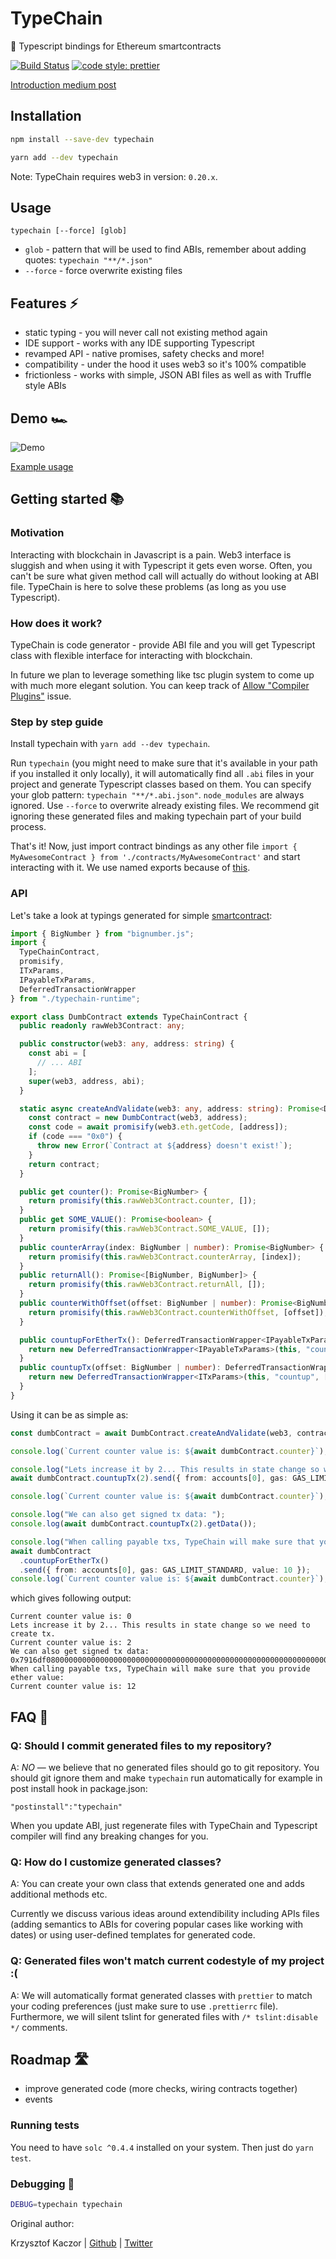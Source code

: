 # TypeChain

🔌 Typescript bindings for Ethereum smartcontracts

[![Build Status](https://travis-ci.org/Neufund/TypeChain.svg?branch=master)](https://travis-ci.org/Neufund/TypeChain) [![code style: prettier](https://img.shields.io/badge/code_style-prettier-ff69b4.svg)](https://github.com/prettier/prettier)

[Introduction medium post](https://blog.neufund.org/introducing-typechain-typescript-bindings-for-ethereum-smart-contracts-839fc2becf22)


## Installation

```bash
npm install --save-dev typechain
```

```bash
yarn add --dev typechain
```

Note: TypeChain requires web3 in version: `0.20.x`.

## Usage

```
typechain [--force] [glob]
```

* `glob` - pattern that will be used to find ABIs, remember about adding quotes: `typechain
  "**/*.json"`
* `--force` - force overwrite existing files

## Features ⚡

* static typing - you will never call not existing method again
* IDE support - works with any IDE supporting Typescript
* revamped API - native promises, safety checks and more!
* compatibility - under the hood it uses web3 so it's 100% compatible
* frictionless - works with simple, JSON ABI files as well as with Truffle style ABIs

## Demo 🏎️

![Demo](https://media.giphy.com/media/3oFzmqgHxrPZFhBst2/giphy.gif)

[Example usage](https://github.com/Neufund/commit.neufund.org/pull/331/files)

## Getting started 📚

### Motivation

Interacting with blockchain in Javascript is a pain. Web3 interface is sluggish and when using it 
with Typescript it gets even worse. Often, you can't be sure what given method call will
actually do without looking at ABI file. TypeChain is here to solve these problems (as long as you
use Typescript).

### How does it work?

TypeChain is code generator - provide ABI file and you will get Typescript class with flexible
interface for interacting with blockchain.

In future we plan to leverage something like tsc plugin system to come up with much more elegant
solution. You can keep track of
[Allow "Compiler Plugins"](https://github.com/Microsoft/TypeScript/issues/16607) issue.

### Step by step guide

Install typechain with `yarn add --dev typechain`.

Run `typechain` (you might need to make sure that it's available in your path if you installed it
only locally), it will automatically find all `.abi` files in your project and generate Typescript
classes based on them. You can specify your glob pattern: `typechain "**/*.abi.json"`.
`node_modules` are always ignored. Use `--force` to overwrite already existing files. We recommend
git ignoring these generated files and making typechain part of your build process.

That's it! Now, just import contract bindings as any other file `import { MyAwesomeContract } from
'./contracts/MyAwesomeContract'` and start interacting with it. We use named exports because of
[this](https://blog.neufund.org/why-we-have-banned-default-exports-and-you-should-do-the-same-d51fdc2cf2ad).

### API

Let's take a look at typings generated for simple
[smartcontract](https://github.com/Neufund/TypeChain/blob/master/test/integration/contracts/DumbContract.sol):

```typescript
import { BigNumber } from "bignumber.js";
import {
  TypeChainContract,
  promisify,
  ITxParams,
  IPayableTxParams,
  DeferredTransactionWrapper
} from "./typechain-runtime";

export class DumbContract extends TypeChainContract {
  public readonly rawWeb3Contract: any;

  public constructor(web3: any, address: string) {
    const abi = [
      // ... ABI
    ];
    super(web3, address, abi);
  }

  static async createAndValidate(web3: any, address: string): Promise<DumbContract> {
    const contract = new DumbContract(web3, address);
    const code = await promisify(web3.eth.getCode, [address]);
    if (code === "0x0") {
      throw new Error(`Contract at ${address} doesn't exist!`);
    }
    return contract;
  }

  public get counter(): Promise<BigNumber> {
    return promisify(this.rawWeb3Contract.counter, []);
  }
  public get SOME_VALUE(): Promise<boolean> {
    return promisify(this.rawWeb3Contract.SOME_VALUE, []);
  }
  public counterArray(index: BigNumber | number): Promise<BigNumber> {
    return promisify(this.rawWeb3Contract.counterArray, [index]);
  }
  public returnAll(): Promise<[BigNumber, BigNumber]> {
    return promisify(this.rawWeb3Contract.returnAll, []);
  }
  public counterWithOffset(offset: BigNumber | number): Promise<BigNumber> {
    return promisify(this.rawWeb3Contract.counterWithOffset, [offset]);
  }

  public countupForEtherTx(): DeferredTransactionWrapper<IPayableTxParams> {
    return new DeferredTransactionWrapper<IPayableTxParams>(this, "countupForEther", []);
  }
  public countupTx(offset: BigNumber | number): DeferredTransactionWrapper<ITxParams> {
    return new DeferredTransactionWrapper<ITxParams>(this, "countup", [offset]);
  }
}
```

Using it can be as simple as:

```typescript
const dumbContract = await DumbContract.createAndValidate(web3, contractAddress);

console.log(`Current counter value is: ${await dumbContract.counter}`);

console.log("Lets increase it by 2... This results in state change so we need to create tx.");
await dumbContract.countupTx(2).send({ from: accounts[0], gas: GAS_LIMIT_STANDARD });

console.log(`Current counter value is: ${await dumbContract.counter}`);

console.log("We can also get signed tx data: ");
console.log(await dumbContract.countupTx(2).getData());

console.log("When calling payable txs, TypeChain will make sure that you provide ether value:");
await dumbContract
  .countupForEtherTx()
  .send({ from: accounts[0], gas: GAS_LIMIT_STANDARD, value: 10 });
console.log(`Current counter value is: ${await dumbContract.counter}`);
```

which gives following output:

```
Current counter value is: 0
Lets increase it by 2... This results in state change so we need to create tx.
Current counter value is: 2
We can also get signed tx data:
0x7916df080000000000000000000000000000000000000000000000000000000000000002
When calling payable txs, TypeChain will make sure that you provide ether value:
Current counter value is: 12
```

## FAQ 🤔

### Q: Should I commit generated files to my repository?

A: _NO_ — we believe that no generated files should go to git repository. You should git ignore them
and make `typechain` run automatically for example in post install hook in package.json:

```
"postinstall":"typechain"
```

When you update ABI, just regenerate files with TypeChain and Typescript compiler will find any
breaking changes for you.

### Q: How do I customize generated classes?

A: You can create your own class that extends generated one and adds additional methods etc.

Currently we discuss various ideas around extendibility including APIs files (adding semantics to
ABIs for covering popular cases like working with dates) or using user-defined templates for
generated code.

### Q: Generated files won't match current codestyle of my project  :(

A: We will automatically format generated classes with `prettier` to match your coding preferences (just make sure to use `.prettierrc` file). Furthermore, we will silent tslint for generated files with `/* tslint:disable */` comments.

## Roadmap 🛣️

* improve generated code (more checks, wiring contracts together)
* events

### Running tests

You need to have `solc ^0.4.4` installed on your system. Then just do `yarn test`.

### Debugging 🐞

```sh
DEBUG=typechain typechain
```


Original author:

Krzysztof Kaczor | [Github](https://github.com/krzkaczor) | [Twitter](https://twitter.com/krzkaczor)